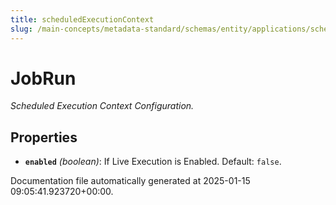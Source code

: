 ```yaml
---
title: scheduledExecutionContext
slug: /main-concepts/metadata-standard/schemas/entity/applications/scheduledexecutioncontext
---
```


# JobRun

*Scheduled Execution Context Configuration.*

## Properties

- **`enabled`** *(boolean)*: If Live Execution is Enabled. Default: `false`.


Documentation file automatically generated at 2025-01-15 09:05:41.923720+00:00.
